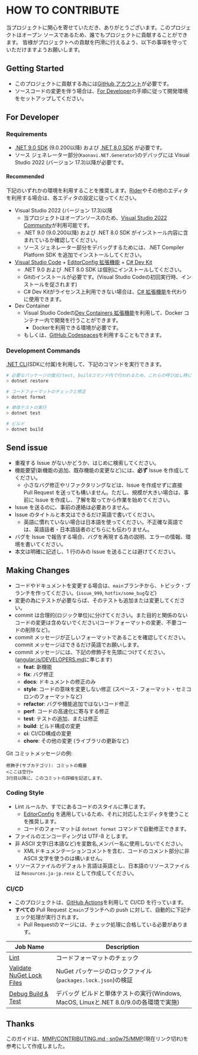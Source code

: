 # HOW TO CONTRIBUTE

当プロジェクトに関心を寄せていただき、ありがとうございます。このプロジェクトはオープン ソースであるため、誰でもプロジェクトに貢献することができます。
皆様がプロジェクトへの貢献を円滑に行えるよう、以下の事項を守っていただけますようお願いします。

## Getting Started

- このプロジェクトに貢献する為には[GitHub アカウント](https://github.com/signup/free)が必要です。
- ソースコードの変更を伴う場合は、[For Developer](#for-developer)の手順に従って開発環境をセットアップしてください。

## For Developer

### Requirements

- [.NET 9.0 SDK](https://dotnet.microsoft.com/download/dotnet/9.0) (9.0.200以降) および [.NET 8.0 SDK](https://dotnet.microsoft.com/download/dotnet/8.0) が必要です。
- ソース ジェネレーター部分(`Kaonavi.NET.Generator`)のデバッグには Visual Studio 2022 (バージョン 17.3)以降が必要です。

#### Recommended

下記のいずれかの環境を利用することを推奨します。[Rider](https://www.jetbrains.com/rider/)やその他のエディタを利用する場合は、各エディタの設定に従ってください。

- Visual Studio 2022 (バージョン 17.3)以降
  - 当プロジェクトはオープンソースのため、[Visual Studio 2022 Community](https://visualstudio.microsoft.com/downloads/)が利用可能です。
  - .NET 9.0 (9.0.200以降) および .NET 8.0 SDK がインストール内容に含まれているか確認してください。
  - ソース ジェネレーター部分をデバッグするためには、.NET Compiler Platform SDK を追加でインストールしてください。
- [Visual Studio Code](https://code.visualstudio.com/) + [EditorConfig 拡張機能](https://marketplace.visualstudio.com/items?itemName=EditorConfig.EditorConfig) + [C# Dev Kit](https://learn.microsoft.com/visualstudio/subscriptions/vs-c-sharp-dev-kit)
  - .NET 9.0 および .NET 8.0 SDK は個別にインストールしてください。
  - Gitのインストールが必要です。(Visual Studio Codeの初回実行時、インストールを促されます)
  - C# Dev Kitがライセンス上利用できない場合は、[C# 拡張機能](https://marketplace.visualstudio.com/items?itemName=ms-dotnettools.csharp)を代わりに使用できます。
- Dev Container
  - Visual Studio Codeの[Dev Containers 拡張機能](https://marketplace.visualstudio.com/items?itemName=ms-vscode-remote.remote-containers)を利用して、Docker コンテナー内で開発を行うことができます。
    - Dockerを利用できる環境が必要です。
  - もしくは、[GitHub Codespaces](https://github.com/features/codespaces)を利用することもできます。

### Development Commands

[.NET CLI](https://docs.microsoft.com/dotnet/core/tools/)(SDKに付属)を利用して、下記のコマンドを実行できます。

```powershell
# 必要なパッケージの復元(test, buildコマンド内で行われるため、これらの呼び出し時には不要)
> dotnet restore

# コードフォーマットのチェックと修正
> dotnet format

# 単体テストの実行
> dotnet test

# ビルド
> dotnet build
```

## Send issue

- 重複する Issue がないかどうか、はじめに検索してください。
- 機能要望(新機能の追加、既存機能の変更など)には、**必ず** Issue を作成してください。
  - 小さなバグ修正やリファクタリングなどは、Issue を作成せずに直接 Pull Request を送っても構いません。ただし、規模が大きい場合は、事前に Issue を作成し、了解を取ってから作業を始めてください。
- Issue を送るのに、事前の連絡は必要ありません。
- Issue のタイトルと本文はできるだけ英語で書いてください。
  - 英語に慣れていない場合は日本語を使ってください。不正確な英語では、英語話者・日本語話者のどちらにも伝わりません。
- バグを Issue で報告する場合、バグを再現する為の説明、エラーの情報、環境を書いてください。
- 本文は明確に記述し、1 行のみの Issue を送ることは避けてください。

## Making Changes

- コードやドキュメントを変更する場合は、`main`ブランチから、トピック・ブランチを作ってください。(`issue_999`, `hotfix/some_bug`など)
- 変更の為にテストが必要ならば、そのテストも追加または変更してください。
- commit は合理的(ロジック単位)に分けてください。また目的と関係のないコードの変更は含めないでください(コードフォーマットの変更、不要コードの削除など)。
- commit メッセージが正しいフォーマットであることを確認してください。commit メッセージはできるだけ英語でお願いします。
- commit メッセージには、下記の修飾子を先頭につけてください。([angular.js/DEVELOPERS.md](https://github.com/angular/angular.js/blob/master/DEVELOPERS.md#type)に準じます)
  - **feat**: 新機能
  - **fix**: バグ修正
  - **docs**: ドキュメントの修正のみ
  - **style**: コードの意味を変更しない修正 (スペース・フォーマット・セミコロンのフォーマットなど)
  - **refactor**: バグや機能追加ではないコード修正
  - **perf**: コードの高速化に寄与する修正
  - **test**: テストの追加、または修正
  - **build**: ビルド構成の変更
  - **ci**: CI/CD構成の変更
  - **chore**: その他の変更 (ライブラリの更新など)

Git コミットメッセージの例:
```text
修飾子(サブカテゴリ): コミットの概要
<ここは空行>
3行目以降に、このコミットの詳細を記述します。
```

### Coding Style

- Lint ルールか、すでにあるコードのスタイルに準じます。
  - [EditorConfig](https://editorconfig.org/) を適用しているため、それに対応したエディタを使うことを推奨します。
  - コードのフォーマットは `dotnet format` コマンドで自動修正できます。
- ファイルのエンコーディングは UTF-8 とします。
- 非 ASCII 文字(日本語など)を変数名,メンバー名に使用しないでください。
  - XMLドキュメンテーションコメントを含む、コードのコメント部分に非 ASCII 文字を使うのは構いません。
- リソースファイルのデフォルト言語は英語とし、日本語のリソースファイルは `Resources.ja-jp.resx` として作成してください。

### CI/CD

- このプロジェクトは、[GitHub Actions](https://github.com/features/actions)を利用して CI/CD を行っています。
- **すべての** Pull Request と`main`ブランチへの push に対して、自動的に下記チェック処理が実行されます。
  - Pull Requestのマージには、チェック処理に合格している必要があります。

| Job Name | Description |
| --- | --- |
|[Lint](./.github/workflows/dotnet.yml#L16)|コードフォーマットのチェック|
|[Validate NuGet Lock Files](./.github/workflows/dotnet.yml#L28)|NuGet パッケージのロックファイル(`packages.lock.json`)の検証|
|[Debug Build & Test](./.github/workflows/dotnet.yml#L43)|デバッグ ビルドと単体テストの実行(Windows, MacOS, Linuxと.NET 8.0/9.0の各環境で実施)|

## Thanks

このガイドは、[MMP/CONTRIBUTING.md · sn0w75/MMP](https://github.com/sn0w75/MMP/blob/master/CONTRIBUTING.md)(現在リンク切れ)を参考にして作成しました。
